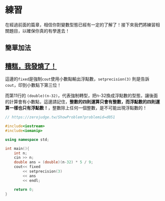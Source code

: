 # 練習

在經過前面的篇章，相信你對變數型態已經有一定的了解了！接下來我們將練習相關題目，以確保你真的有學進去！

## 簡單加法

## [糟糕，我發燒了！](https://zerojudge.tw/ShowProblem?problemid=d051)

這邊的``fixed``是強制``cout``使用小數點輸出浮點數，``setprecision(3)`` 則是告訴``cout``，印到小數點下第三位！

而第11行的 ``(double)(n-32)``，代表強制轉型，把n-32換成浮點數的型態，讓後面的計算會有小數點，這邊請記住，**整數的四則運算只會有整數，而浮點數的四則運算一樣也只有浮點數！**，整數除上任何一個整數，是不可能出現浮點數的！

```C++ linenums="1" title="範例程式"
// https://zerojudge.tw/ShowProblem?problemid=d051

#include<iostream>
#include<iomanip>

using namespace std;

int main(){
    int n;
    cin >> n;
    double ans = (double)(n-32) * 5 / 9;
    cout<< fixed
        << setprecision(3) 
        << ans
        << endl;

    return 0;
}
```
